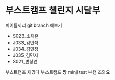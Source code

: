 # 부스트캠프 챌린지 시달부 

피어들끼리 git branch 해보기


* S023_소재훈
* J033_김민석
* J034_김민정
* J035_김민지
* S021_변상연

부스트캠프 재밌다
부스트캠프 짱
minji test
부캠 조와요